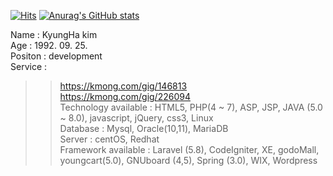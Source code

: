 <div align=left>

[![Hits](https://hits.seeyoufarm.com/api/count/incr/badge.svg?url=https://github.com/Flowerkh/Flowerkh)](https://hits.seeyoufarm.com) 
[![Anurag's GitHub stats](https://github-readme-stats.vercel.app/api?username=Flowerkh)](https://github.com/anuraghazra/github-readme-stats)

</div>

Name : KyungHa kim<br/>
Age : 1992. 09. 25.<br/>
Positon : development<br/>
Service :<br/>
 >> https://kmong.com/gig/146813<br/>
 >> https://kmong.com/gig/226094<br/>
Technology available : HTML5, PHP(4 ~ 7), ASP, JSP, JAVA (5.0 ~ 8.0), javascript, jQuery, css3, Linux<br/>
Database : Mysql, Oracle(10,11), MariaDB<br/>
Server : centOS, Redhat<br/>
Framework available : Laravel (5.8), CodeIgniter, XE, godoMall, youngcart(5.0), GNUboard (4,5), Spring (3.0), WIX, Wordpress<br/>







